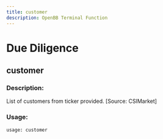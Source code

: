 ```yaml
---
title: customer
description: OpenBB Terminal Function
---
```


# Due Diligence

## customer

### Description: 

List of customers from ticker provided. [Source: CSIMarket]

### Usage: 
```python
usage: customer
```




